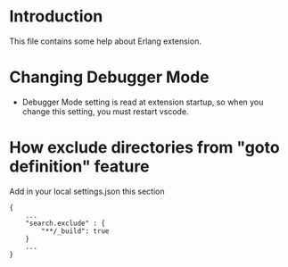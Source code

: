 
# Introduction
This file contains some help about Erlang extension. 


# Changing Debugger Mode
- Debugger Mode setting is read at extension startup, so when you change this setting, you must restart vscode.

# How exclude directories from "goto definition" feature

Add in your local settings.json this section

```
{
    ...
    "search.exclude" : {
        "**/_build": true
    }
    ...
}
```